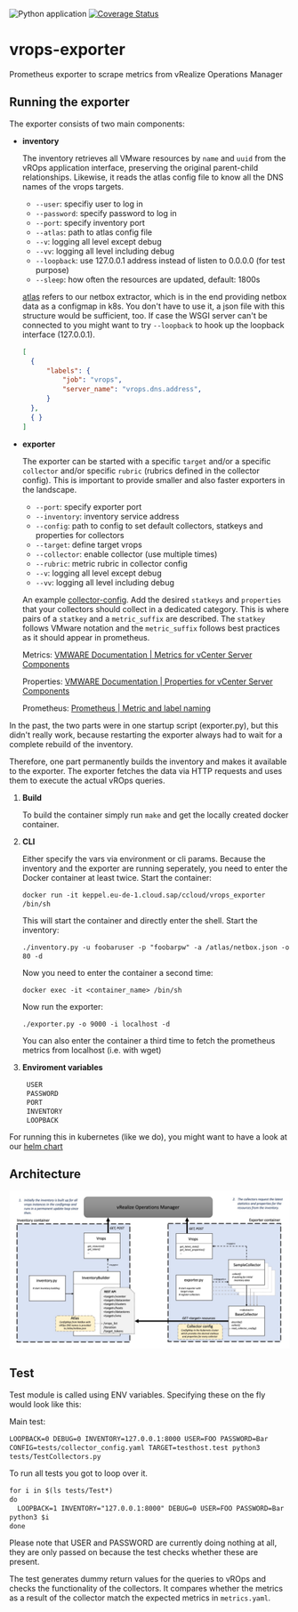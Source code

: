 ![Python application](https://github.com/sapcc/vrops-exporter/workflows/Python%20application/badge.svg)
[![Coverage Status](https://coveralls.io/repos/github/sapcc/vrops-exporter/badge.svg?branch=master)](https://coveralls.io/github/sapcc/vrops-exporter?branch=master)

# vrops-exporter
Prometheus exporter to scrape metrics from vRealize Operations Manager

## Running the exporter

The exporter consists of two main components:

- **inventory**

    The inventory retrieves all VMware resources by `name` and `uuid` from the vROps application interface, preserving the original parent-child relationships.         Likewise, it reads the atlas config file to know all the DNS names of the vrops targets. 
    
  * `--user`: specifiy user to log in
  * `--password`: specify password to log in
  * `--port`: specify inventory port
  * `--atlas`: path to atlas config file 
  * `--v`: logging all level except debug
  * `--vv`: logging all level including debug
  * `--loopback`: use 127.0.0.1 address instead of listen to 0.0.0.0 (for test purpose)
  * `--sleep`: how often the resources are updated, default: 1800s
  
  [atlas](https://github.com/sapcc/atlas) refers to our netbox extractor, which is in the end providing netbox data as a configmap in k8s. You don't have to use it, a json file with this structure would be sufficient, too.
   If case the WSGI server can't be connected to you might want to try `--loopback` to hook up the loopback interface (127.0.0.1).

   ```json 
   [
     {
         "labels": {
             "job": "vrops",
             "server_name": "vrops.dns.address",
         }
     },
     { }
   ]
   ```
  
- **exporter**

    The exporter can be started with a specific `target` and/or a specific `collector` and/or specific `rubric` (rubrics defined in the collector config). This is important to provide smaller and also faster exporters in the landscape.
    
  * `--port`: specify exporter port
  * `--inventory`: inventory service address
  * `--config`: path to config to set default collectors, statkeys and properties for collectors
  * `--target`: define target vrops
  * `--collector`: enable collector (use multiple times)
  * `--rubric`: metric rubric in collector config
  * `--v`: logging all level except debug
  * `--vv`: logging all level including debug
  
  An example [collector-config](tests/collector_config.yaml). Add the desired `statkeys` and `properties` that your collectors should collect in a dedicated category. This is where pairs of a `statkey` and a `metric_suffix` are described. The `statkey` follows VMware notation and the `metric_suffix` follows best practices as it should appear in prometheus.
  
  Metrics:
 [VMWARE Documentation | Metrics for vCenter Server Components](https://docs.vmware.com/en/vRealize-Operations-Manager/8.2/com.vmware.vcom.metrics.doc/GUID-9DB18E49-5E00-4534-B5FF-6276948D5A09.html)
 
  Properties:
 [VMWARE Documentation | Properties for vCenter Server Components](https://docs.vmware.com/en/vRealize-Operations-Manager/8.2/com.vmware.vcom.metrics.doc/GUID-0199A14B-019B-4EAD-B0AF-59097527ED59.html)
 
  Prometheus:
 [Prometheus | Metric and label naming](https://prometheus.io/docs/practices/naming/)
  

In the past, the two parts were in one startup script (exporter.py), but this didn't really work, because restarting the exporter always had to wait for a complete rebuild of the inventory. 

Therefore, one part permanently builds the inventory and makes it available to the exporter. The exporter fetches the data via HTTP requests and uses them to execute the actual vROps queries.

1. **Build**


   To build the container simply run `make` and get the locally created docker container.


2. **CLI**

   Either specify the vars via environment or cli params. Because the inventory and the exporter are running seperately,
   you need to enter the Docker container at least twice. Start the container:
    
       docker run -it keppel.eu-de-1.cloud.sap/ccloud/vrops_exporter /bin/sh

   This will start the container and directly enter the shell. Start the inventory:
    
       ./inventory.py -u foobaruser -p "foobarpw" -a /atlas/netbox.json -o 80 -d
    
   Now you need to enter the container a second time:
    
       docker exec -it <container_name> /bin/sh
        
   Now run the exporter:
    
       ./exporter.py -o 9000 -i localhost -d
       
   You can also enter the container a third time to fetch the prometheus metrics from localhost (i.e. with wget)

3. **Enviroment variables**

    
        USER
        PASSWORD
        PORT
        INVENTORY
        LOOPBACK


For running this in kubernetes (like we do), you might want to have a look at our [helm chart](https://github.com/sapcc/helm-charts/tree/master/prometheus-exporters/vrops-exporter)

## Architecture

![](images/architecture.jpg)


## Test
Test module is called using ENV variables. Specifying these on the fly would look like this:

Main test:
```
LOOPBACK=0 DEBUG=0 INVENTORY=127.0.0.1:8000 USER=FOO PASSWORD=Bar CONFIG=tests/collector_config.yaml TARGET=testhost.test python3 tests/TestCollectors.py
```

To run all tests you got to loop over it.
```
for i in $(ls tests/Test*)
do
  LOOPBACK=1 INVENTORY="127.0.0.1:8000" DEBUG=0 USER=FOO PASSWORD=Bar python3 $i
done
```

Please note that USER and PASSWORD are currently doing nothing at all, they are only passed on because the test
checks whether these are present.

The test generates dummy return values for the queries to vROps and checks the functionality of the collectors. 
It compares whether the metrics as a result of the collector match the expected metrics in `metrics.yaml`. 

